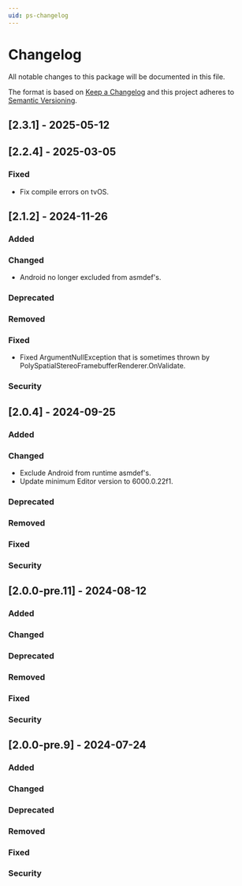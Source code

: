 ```yaml
---
uid: ps-changelog
---
```

# Changelog
All notable changes to this package will be documented in this file.

The format is based on [Keep a Changelog](http://keepachangelog.com/en/1.0.0/)
and this project adheres to [Semantic Versioning](http://semver.org/spec/v2.0.0.html).

## [2.3.1] - 2025-05-12

## [2.2.4] - 2025-03-05

### Fixed
- Fix compile errors on tvOS.

## [2.1.2] - 2024-11-26

### Added

### Changed
- Android no longer excluded from asmdef's.

### Deprecated

### Removed

### Fixed
- Fixed ArgumentNullException that is sometimes thrown by PolySpatialStereoFramebufferRenderer.OnValidate.

### Security

## [2.0.4] - 2024-09-25

### Added

### Changed
- Exclude Android from runtime asmdef's.
- Update minimum Editor version to 6000.0.22f1.

### Deprecated

### Removed

### Fixed

### Security

## [2.0.0-pre.11] - 2024-08-12

### Added

### Changed

### Deprecated

### Removed

### Fixed

### Security

## [2.0.0-pre.9] - 2024-07-24

### Added

### Changed

### Deprecated

### Removed

### Fixed

### Security

